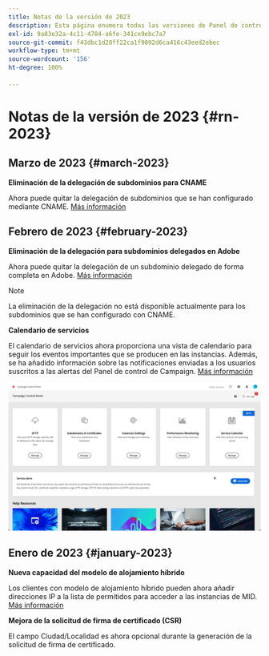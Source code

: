 ```yaml
---
title: Notas de la versión de 2023
description: Esta página enumera todas las versiones de Panel de control de Campaign de 2023.
exl-id: 9a83e32a-4c11-4784-a6fe-341ce9ebc7a7
source-git-commit: f43dbc1d28ff22ca1f9092d6ca416c43eed2ebec
workflow-type: tm+mt
source-wordcount: '156'
ht-degree: 100%

---
```


# Notas de la versión de 2023 {#rn-2023}

## Marzo de 2023 {#march-2023}

**Eliminación de la delegación de subdominios para CNAME**

Ahora puede quitar la delegación de subdominios que se han configurado mediante CNAME. [Más información](../subdomains-certificates/using/remove-delegated-subdomains.md)

## Febrero de 2023 {#february-2023}

**Eliminación de la delegación para subdominios delegados en Adobe**

Ahora puede quitar la delegación de un subdominio delegado de forma completa en Adobe. [Más información](../subdomains-certificates/using/remove-delegated-subdomains.md)

>[!NOTE]
>
>La eliminación de la delegación no está disponible actualmente para los subdominios que se han configurado con CNAME.

**Calendario de servicios**

El calendario de servicios ahora proporciona una vista de calendario para seguir los eventos importantes que se producen en las instancias. Además, se ha añadido información sobre las notificaciones enviadas a los usuarios suscritos a las alertas del Panel de control de Campaign. [Más información](../service-events/service-events.md)

![](assets/do-not-localize/gif-calendar.gif)

## Enero de 2023 {#january-2023}

**Nueva capacidad del modelo de alojamiento híbrido**

Los clientes con modelo de alojamiento híbrido pueden ahora añadir direcciones IP a la lista de permitidos para acceder a las instancias de MID. [Más información](../instances-settings/using/ip-allow-listing-instance-access.md)

**Mejora de la solicitud de firma de certificado (CSR)**

El campo Ciudad/Localidad es ahora opcional durante la generación de la solicitud de firma de certificado.
